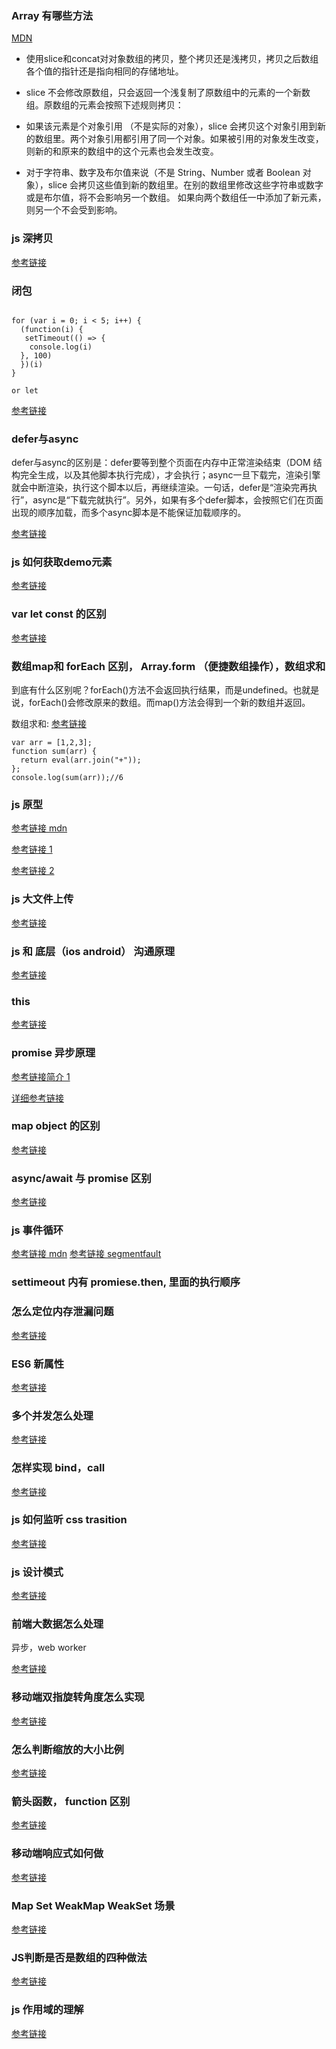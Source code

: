 ### Array 有哪些方法

  [MDN](https://developer.mozilla.org/zh-CN/docs/Web/JavaScript/Reference/Global_Objects/Array)

- 使用slice和concat对对象数组的拷贝，整个拷贝还是浅拷贝，拷贝之后数组各个值的指针还是指向相同的存储地址。

- slice 不会修改原数组，只会返回一个浅复制了原数组中的元素的一个新数组。原数组的元素会按照下述规则拷贝：

- 如果该元素是个对象引用 （不是实际的对象），slice 会拷贝这个对象引用到新的数组里。两个对象引用都引用了同一个对象。如果被引用的对象发生改变，则新的和原来的数组中的这个元素也会发生改变。
- 对于字符串、数字及布尔值来说（不是 String、Number 或者 Boolean 对象），slice 会拷贝这些值到新的数组里。在别的数组里修改这些字符串或数字或是布尔值，将不会影响另一个数组。
如果向两个数组任一中添加了新元素，则另一个不会受到影响。

### js 深拷贝

[参考链接](https://www.cnblogs.com/penghuwan/p/7359026.html#_label0_1)

### 闭包

```

for (var i = 0; i < 5; i++) {
  (function(i) {
   setTimeout(() => {
    console.log(i)
  }, 100)
  })(i)
}

or let
```
[参考链接](https://developer.mozilla.org/zh-CN/docs/Web/JavaScript/Closures)


### defer与async

defer与async的区别是：defer要等到整个页面在内存中正常渲染结束（DOM 结构完全生成，以及其他脚本执行完成），才会执行；async一旦下载完，渲染引擎就会中断渲染，执行这个脚本以后，再继续渲染。一句话，defer是“渲染完再执行”，async是“下载完就执行”。另外，如果有多个defer脚本，会按照它们在页面出现的顺序加载，而多个async脚本是不能保证加载顺序的。

[参考链接](https://www.jianshu.com/p/c7c331ea4fe8)


### js 如何获取demo元素
[参考链接](https://www.jianshu.com/p/6fefda57b51f)

### var let const 的区别
[参考链接](https://www.jianshu.com/p/4e9cd99ecbf5)

### 数组map和 forEach 区别， Array.form （便捷数组操作），数组求和

到底有什么区别呢？forEach()方法不会返回执行结果，而是undefined。也就是说，forEach()会修改原来的数组。而map()方法会得到一个新的数组并返回。

数组求和: [参考链接](https://segmentfault.com/a/1190000023556599)
```
var arr = [1,2,3];
function sum(arr) {
  return eval(arr.join("+"));
};
console.log(sum(arr));//6
```

### js 原型
[参考链接 mdn](https://developer.mozilla.org/zh-CN/docs/Web/JavaScript/Inheritance_and_the_prototype_chain)

[参考链接 1](https://github.com/mqyqingfeng/Blog/issues/2)

[参考链接 2](https://segmentfault.com/a/1190000039399746)



### js 大文件上传
[参考链接](https://juejin.cn/post/6844903968338870285#comment)




### js 和 底层（ios android） 沟通原理

[参考链接](https://www.zoo.team/article/jsbridge)


### this
[参考链接](https://github.com/sanlangguo/learn-notes/wiki/this-%E7%90%86%E8%A7%A3)


### promise 异步原理
[参考链接简介 1](https://segmentfault.com/a/1190000009478377)

[详细参考链接](https://zhuanlan.zhihu.com/p/58428287)


### map object 的区别
[参考链接](https://segmentfault.com/a/1190000039989397)


### async/await 与 promise 区别
[参考链接](http://www.ruanyifeng.com/blog/2015/05/async.html)


### js 事件循环

[参考链接 mdn](https://developer.mozilla.org/zh-CN/docs/Web/JavaScript/EventLoop)
[参考链接 segmentfault](https://segmentfault.com/a/1190000022805523) 


### settimeout 内有 promiese.then, 里面的执行顺序


### 怎么定位内存泄漏问题
[参考链接](https://juejin.cn/post/6844904048961781774#heading-0)


### ES6 新属性

[参考链接](https://es6.ruanyifeng.com/)

### 多个并发怎么处理

[参考链接](https://segmentfault.com/a/1190000019895597)


### 怎样实现 bind，call 
[参考链接](https://zhuanlan.zhihu.com/p/94068275)


### js 如何监听 css trasition

[参考链接](https://developer.mozilla.org/zh-CN/docs/Web/API/HTMLElement/transitionend_event)


### js 设计模式

[参考链接](https://juejin.cn/post/6844904032826294286#comment)


### 前端大数据怎么处理
异步，web worker

[参考链接](https://juejin.cn/post/6844903821278199822#comment)


### 移动端双指旋转角度怎么实现
[参考链接](https://blog.csdn.net/qq_17757973/article/details/54604625)

### 怎么判断缩放的大小比例
[参考链接](https://www.zhangxinxu.com/wordpress/2021/02/js-if-page-zoom/)


### 箭头函数， function 区别
[参考链接](https://blog.csdn.net/fish_skyyyy/article/details/113945502)


### 移动端响应式如何做

[参考链接](https://juejin.cn/post/6844904021552005128#heading-6)


### Map Set WeakMap WeakSet 场景
[参考链接](https://juejin.cn/post/6925320069522128909#heading-0)


### JS判断是否是数组的四种做法
[参考链接](https://www.cnblogs.com/echolun/p/10287616.html)


### js 作用域的理解
[参考链接](http://www.imooc.com/article/286497)



